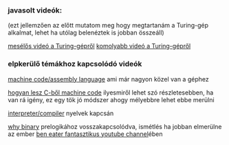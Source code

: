 ### javasolt videók:

(ezt jellemzően az előtt mutatom meg hogy megtartanám a Turing-gép alkalmat, 
lehet ha utólag belenéztek is jobban összeáll)

[mesélős videó a Turing-gépről](https://youtu.be/dNRDvLACg5Q)
[komolyabb videó a Turing-gépről](https://youtu.be/gJQTFhkhwPA)


### elpkerülő témákhoz kapcsolódó videók

[machine code/assembly language](https://www.youtube.com/watch?v=wA2oMRmbrfo)
ami már nagyon közel van a géphez

[hogyan lesz C-ből machine code](https://www.youtube.com/watch?v=yOyaJXpAYZQl)
ilyesmiről lehet szó részletesebben, ha van rá igény, ez egy tök jó módszer 
ahogy mélyebbre lehet ebbe merülni

[interpreter/compiler](https://www.youtube.com/watch?v=OVTu4XcmnwE)
nyelvek kapcsán

[why binary](https://www.youtube.com/watch?v=Xpk67YzOn5w) 
prelogikához vosszakapcsolódva, ismétlés ha jobban elmerülne az ember
[ben eater fantasztikus youtube channel](https://www.youtube.com/user/eaterbc)ében

